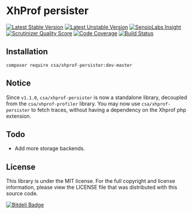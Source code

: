 XhProf persister
================

[![Latest Stable Version](https://poser.pugx.org/csa/xhprof-persister/v/stable.png)](https://packagist.org/packages/csa/xhprof-persister "Latest Stable Version")
[![Latest Unstable Version](https://poser.pugx.org/csa/xhprof-persister/v/unstable.png)](https://packagist.org/packages/csa/xhprof-persister "Latest Unstable Version")
[![SensioLabs Insight](https://insight.sensiolabs.com/projects/5acc0d66-b224-4471-9dc2-e69e6d040fae/mini.png)](https://insight.sensiolabs.com/projects/5acc0d66-b224-4471-9dc2-e69e6d040fae "SensioLabs Insight")
[![Scrutinizer Quality Score](https://scrutinizer-ci.com/g/csarrazi/xhprof-persister/badges/quality-score.png?s=4cc1f926cfc0f4c39596a0f6fa6dcd3b4f71a2ff)](https://scrutinizer-ci.com/g/csarrazi/xhprof-persister/ "Scrutinizer Quality Score")
[![Code Coverage](https://scrutinizer-ci.com/g/csarrazi/xhprof-persister/badges/coverage.png?s=4692c069ebf55516ee21c31ea1e69ae1112e0e98)](https://scrutinizer-ci.com/g/csarrazi/xhprof-persister/ "Code Coverage")
[![Build Status](https://travis-ci.org/csarrazi/xhprof-persister.png?branch=master)](https://travis-ci.org/csarrazi/xhprof-persister "Build status")

Installation
------------

    composer require csa/xhprof-persister:dev-master

Notice
------

Since ```v1.1.0```, ```csa/xhprof-persister``` is now a standalone library, decoupled from the ```csa/xhprof-profiler``` library. You may now use ```csa/xhprof-persister```
to fetch traces, without having a dependency on the Xhprof php extension.

Todo
----

* Add more storage backends.

License
-------

This library is under the MIT license. For the full copyright and license
information, please view the LICENSE file that was distributed with this source
code.

[![Bitdeli Badge](https://d2weczhvl823v0.cloudfront.net/csarrazi/xhprof-persister/trend.png)](https://bitdeli.com/free "Bitdeli Badge")

